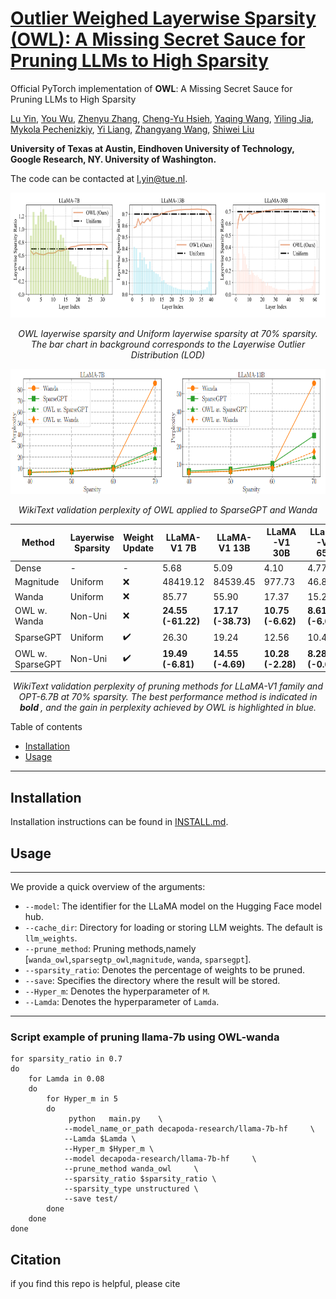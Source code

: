 #  [Outlier Weighed Layerwise Sparsity (OWL): A Missing Secret Sauce for Pruning LLMs to High Sparsity]()

Official PyTorch implementation of  **OWL**: A Missing Secret Sauce for Pruning LLMs to High Sparsity

[Lu Yin](https://luuyin.com//), [You Wu](https://research.google/people/YouWillWu/), [Zhenyu Zhang](https://scholar.google.com/citations?user=ZLyJRxoAAAAJ&hl=zh-CN), [Cheng-Yu Hsieh](https://chengyuhsieh.github.io/), [Yaqing Wang](https://yaqingwang.github.io/), [Yiling Jia](https://yilingjia.github.io/), [Mykola Pechenizkiy](https://www.tue.nl/en/research/researchers/mykola-pechenizkiy), [Yi Liang](https://research.google/people/108265/), [Zhangyang Wang](https://vita-group.github.io/), [Shiwei Liu](https://shiweiliuiiiiiii.github.io/)

**University of Texas at Austin, Eindhoven University of Technology, Google Research, NY. University of Washington.**

The code can be contacted at l.yin@tue.nl.


<p align="center">
<img src="./Images/Layer_wise_sparsity.png" width="700" height="200">
</p>


<p style="text-align: center;"><i> OWL layerwise sparsity and Uniform layerwise sparsity at 70% sparsity. The bar chart in background corresponds to the Layerwise Outlier Distribution (LOD)</i></p>


<p align="center">
<img src="./Images/ppl.png" width="700" height="200">
</p>

<p style="text-align: center;"><i>WikiText validation perplexity of OWL applied to SparseGPT and Wanda</i></p>





| **Method** | **Layerwise Sparsity** | **Weight Update** | **LLaMA-V1 7B** | **LLaMA-V1 13B** | **LLaMA-V1 30B** | **LLaMA-V1 65B** | **OPT 6.7B** |
|------------|------------------------|-------------------|----------------|------------------|------------------|------------------|--------------|
| Dense      | -                      | -                 | 5.68           | 5.09             | 4.10             | 4.77             | 10.13        |
| Magnitude  | Uniform                | ❌               | 48419.12       | 84539.45         | 977.73           | 46.89            | 290985.03    |
| Wanda      | Uniform                | ❌               | 85.77          | 55.90            | 17.37            | 15.23            | 162.92       |
| OWL w. Wanda | Non-Uni             | ❌               | **24.55 (-61.22)** | **17.17 (-38.73)** | **10.75 (-6.62)** | **8.61 (-6.62)** | **40.22 (-120.70)** |
| SparseGPT  | Uniform                | ✔️               | 26.30          | 19.24            | 12.56            | 10.45            | **20.29**    |
| OWL w. SparseGPT | Non-Uni         | ✔️               | **19.49 (-6.81)** | **14.55 (-4.69)** | **10.28 (-2.28)** | **8.28 (-0.64)** | 22.48 (2.19)  |


<p style="text-align: center;"><i>WikiText validation perplexity of pruning methods for LLaMA-V1 family and OPT-6.7B at 70% sparsity. 
The best performance method is indicated in <b>bold </b>, and the gain in perplexity achieved by OWL is highlighted in blue.</i></p>




Table of contents
* [Installation](#installation)
* [Usage](#Usage)

--- 

## Installation 
Installation instructions can be found in [INSTALL.md](INSTALL.md).



## Usage

--- 
We provide a quick overview of the arguments:  
- `--model`: The identifier for the LLaMA model on the Hugging Face model hub.
- `--cache_dir`: Directory for loading or storing LLM weights. The default is `llm_weights`.
- `--prune_method`: Pruning methods,namely [`wanda_owl`,`sparsegtp_owl`,`magnitude`, `wanda`, `sparsegpt`].
- `--sparsity_ratio`: Denotes the percentage of weights to be pruned.
- `--save`: Specifies the directory where the result will be stored.
- `--Hyper_m`: Denotes the hyperparameter of `M`.
- `--Lamda`:  Denotes the hyperparameter of `Lamda`.




--- 
### Script example of pruning llama-7b using OWL-wanda

```
for sparsity_ratio in 0.7 
do
    for Lamda in 0.08
    do
        for Hyper_m in 5
        do
             python   main.py    \
            --model_name_or_path decapoda-research/llama-7b-hf     \
            --Lamda $Lamda \
            --Hyper_m $Hyper_m \
            --model decapoda-research/llama-7b-hf     \
            --prune_method wanda_owl     \
            --sparsity_ratio $sparsity_ratio \
            --sparsity_type unstructured \
            --save test/
        done
    done
done

```




## Citation
if you find this repo is helpful, please cite

```

```
